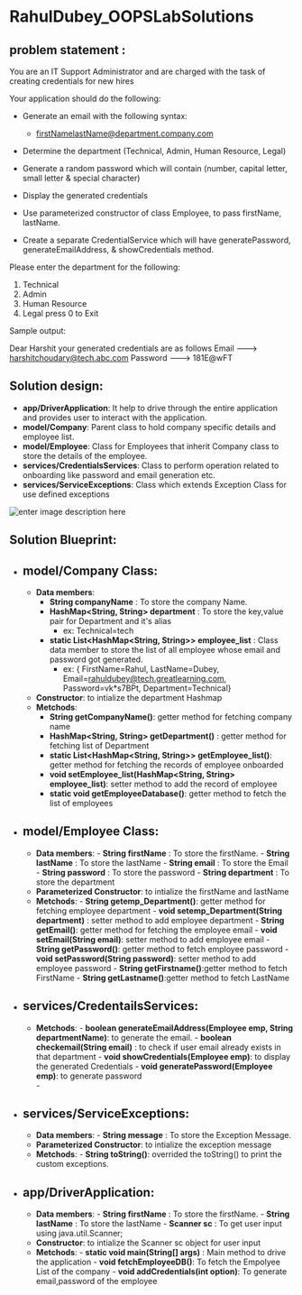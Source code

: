 # RahulDubey_OOPSLabSolutions

## problem statement :
You are an IT Support Administrator and are charged with the task of creating credentials for new hires

Your application should do the following:

- Generate an email with the following syntax:
	- firstNamelastName@department.company.com

- Determine the department (Technical, Admin, Human Resource, Legal)
- Generate a random password which will contain (number, capital letter, small letter & special character)
- Display the generated credentials
- Use parameterized constructor of class Employee, to pass firstName, lastName.
- Create a separate CredentialService which will have generatePassword, generateEmailAddress, & showCredentials method.

Please enter the department for the following:
1. Technical
2. Admin
3. Human Resource
4. Legal
press 0 to Exit


Sample output:

Dear Harshit your generated credentials are as follows
Email        --->  harshitchoudary@tech.abc.com
Password ---> 181E@wFT

## Solution design:

- **app/DriverApplication**: It help to drive through the entire application and provides user to interact with the application.
-  **model/Company**: Parent class to hold company specific details and employee list.
-   **model/Employee**: Class for Employees that inherit Company class to store the details of the employee.
-  **services/CredentialsServices**: Class to perform operation related to onboarding like password and email generation etc.
- **services/ServiceExceptions**: Class which extends Exception Class for use defined exceptions

![enter image description here](http://drive.google.com/uc?export=view&id=1j07vRWjrqBOAoBHYyOmzbxCQzRsRrH0r)

## Solution Blueprint:

- **model/Company Class**:
	- 
	- **Data members**:
		- **String companyName** : To store the company Name.
		- **HashMap<String, String> department** : To store the key,value pair for Department and it's alias
			- ex: Technical=tech
		- **static List<HashMap<String, String>> employee_list** : Class data member to store the list of all employee whose email and password got generated.
			- ex: { FirstName=Rahul, LastName=Dubey, Email=rahuldubey@tech.greatlearning.com, Password=vk*s7BPt, Department=Technical}
	-	**Constructor**: to intialize the department Hashmap 
	-	**Metchods**: 
		-	 **String getCompanyName()**:  getter method for fetching company name
		-	 **HashMap<String, String> getDepartment()** : getter method for fetching list of Department 
		-	 **static List<HashMap<String, String>> getEmployee_list()**: getter method for fetching the records of employee onboarded
		-	 **void setEmployee_list(HashMap<String, String> employee_list)**: setter method to add the record of employee
		-	 **static void getEmployeeDatabase()**: getter method to fetch the list of employees

- **model/Employee Class**:
	-  
	- **Data members**:
			- **String firstName** : To store the firstName.
			- **String lastName** : To store the lastName
			- **String email** : To store the Email
			- **String password** : To store the password
			- **String department** : To store the department
	-	**Parameterized Constructor**: to intialize the firstName and lastName
	-	**Metchods**: 
			-	 **String getemp_Department()**:  getter method for fetching  employee department
			-	 **void setemp_Department(String department)** : setter method to add employee department
			-	 **String getEmail()**: getter method for fetching the employee email
			-	 **void setEmail(String email)**: setter method to add employee email
			-	 **String getPassword()**: getter method to fetch employee password
			-	**void setPassword(String password)**: setter method to add employee password
			-	**String getFirstname()**:getter method to fetch FirstName
			-	**String getLastname()**:getter method to fetch LastName
			
- **services/CredentailsServices**:
	- 
	-	**Metchods**: 
			-	 **boolean generateEmailAddress(Employee emp, String departmentName)**:  to generate the email.
			-	 **boolean checkemail(String email)** : to check if user email already exists in that department
			-	 **void showCredentials(Employee emp)**: to display the generated Credentials
			-	 **void generatePassword(Employee emp)**: to generate password\
			-	
- **services/ServiceExceptions**:
	- 
	- **Data members**:
			- **String message** : To store the Exception Message.
	- 	**Parameterized Constructor**: to intialize the exception message
	-	**Metchods**: 
			-	 **String toString()**:  overrided the toString() to print the custom exceptions.

- **app/DriverApplication**:
	- 
	- **Data members**:
			- **String firstName** : To store the firstName.
			- **String lastName** : To store the lastName
			- **Scanner sc** : To get user input using java.util.Scanner; 
	- 	**Constructor**: to intialize the Scanner sc object for user input
	-	**Metchods**: 
			-	**static void main(String[] args)** : Main method to drive the application
			-	**void fetchEmployeeDB()**:  To fetch the Empolyee List of the company
			-	**void addCredentials(int option)**:  To generate email,password of the employee
